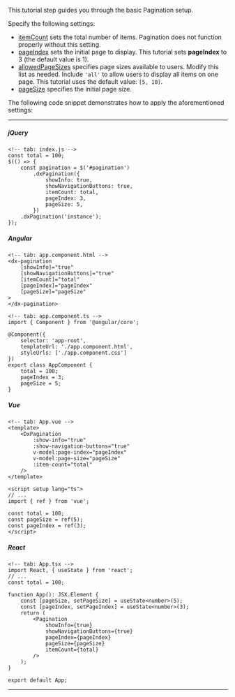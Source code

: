 This tutorial step guides you through the basic Pagination setup.

Specify the following settings:

* [itemCount](/api-reference/10%20UI%20Components/dxPagination/1%20Configuration/itemCount.md '/Documentation/ApiReference/UI_Components/dxPagination/Configuration/#itemCount') sets the total number of items. Pagination does not function properly without this setting.
* [pageIndex](/api-reference/10%20UI%20Components/dxPagination/1%20Configuration/pageIndex.md '/Documentation/ApiReference/UI_Components/dxPagination/Configuration/#pageIndex') sets the initial page to display. This tutorial sets **pageIndex** to 3 (the default value is 1).
* [allowedPageSizes](/api-reference/10%20UI%20Components/dxPagination/1%20Configuration/allowedPageSizes.md '/Documentation/ApiReference/UI_Components/dxPagination/Configuration/#allowedPageSizes') specifies page sizes available to users. Modify this list as needed. Include `'all'` to allow users to display all items on one page. This tutorial uses the default value: `[5, 10]`.
* [pageSize](/api-reference/10%20UI%20Components/dxPagination/1%20Configuration/pageSize.md '/Documentation/ApiReference/UI_Components/dxPagination/Configuration/#pageSize') specifies the initial page size.

The following code snippet demonstrates how to apply the aforementioned settings:

---
##### jQuery

    <!-- tab: index.js -->
    const total = 100;
    $(() => {
        const pagination = $('#pagination')
            .dxPagination({
                showInfo: true,
                showNavigationButtons: true,
                itemCount: total,
                pageIndex: 3,
                pageSize: 5,
            })
        .dxPagination('instance');
    });

##### Angular

    <!-- tab: app.component.html -->
    <dx-pagination
        [showInfo]="true"
        [showNavigationButtons]="true"
        [itemCount]="total"
        [pageIndex]="pageIndex"
        [pageSize]="pageSize"
    >
    </dx-pagination>

    <!-- tab: app.component.ts -->
    import { Component } from '@angular/core';

    @Component({
        selector: 'app-root',
        templateUrl: './app.component.html',
        styleUrls: ['./app.component.css']
    })
    export class AppComponent {
        total = 100;
        pageIndex = 3;
        pageSize = 5;
    }

##### Vue

    <!-- tab: App.vue -->
    <template>
        <DxPagination
            :show-info="true"
            :show-navigation-buttons="true"
            v-model:page-index="pageIndex"
            v-model:page-size="pageSize"
            :item-count="total"
        />
    </template>

    <script setup lang="ts">
    // ...
    import { ref } from 'vue';

    const total = 100;
    const pageSize = ref(5);
    const pageIndex = ref(3);
    </script>

##### React

    <!-- tab: App.tsx -->
    import React, { useState } from 'react';
    // ...
    const total = 100;

    function App(): JSX.Element {
        const [pageSize, setPageSize] = useState<number>(5);
        const [pageIndex, setPageIndex] = useState<number>(3);
        return (
            <Pagination
                showInfo={true}
                showNavigationButtons={true}
                pageIndex={pageIndex}
                pageSize={pageSize}
                itemCount={total}
            />
        );
    }

    export default App;

---